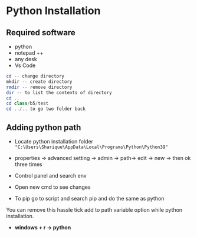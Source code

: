 # Python Installation

## Required software

- python
- notepad ++
- any desk
- Vs Code

```powershell
cd -- change directory
mkdir -- create directory
rmdir -- remove directory
dir -- to list the contents of directory
cd ..
cd class/b5/test
cd ../.. to go two folder back
```

## Adding python path

- Locate python installation folder `"C:\Users\Sharique\AppData\Local\Programs\Python\Python39"`
- properties -> advanced setting -> admin -> path-> edit -> new -> then ok three times

- Control panel and search env
- Open new cmd to see changes

- To pip go to script and search pip and do the same as python

You can remove this hassle tick add to path variable option while python installation.

- **windows + r -> python**





